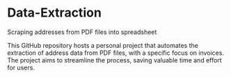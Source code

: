 # Data-Extraction
Scraping addresses from PDF files into spreadsheet

This GitHub repository hosts a personal project that automates the extraction of address data from PDF files, with a specific focus on invoices. The project aims to streamline the process, saving valuable time and effort for users.
